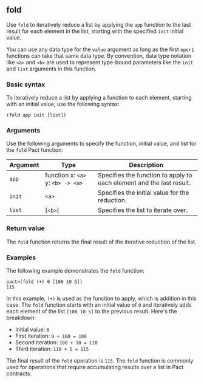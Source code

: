 ## fold

Use `fold` to iteratively reduce a list by applying the `app` function to the last result for each element in the list, starting with the specified `init` initial value.

You can use any data type for the `value` argument as long as the first `oper1` functions can take that same data type.
By convention, data type notation like `<a>` and `<b>` are used to represent  type-bound parameters like the `init` and `list` arguments in this function.

### Basic syntax

To iteratively reduce a list by applying a function to each element, starting with an initial value, use the following syntax:

```pact
(fold app init [list])
```

### Arguments

Use the following arguments to specify the function, initial value, and list for the `fold` Pact function:

| Argument | Type       | Description                                       |
|----------|------------|---------------------------------------------------|
| `app` | function x: `<a>` y: `<b> -> <a>` | Specifies the function to apply to each element and the last result. |
| `init` | `<a>` | Specifies the initial value for the reduction. |
| `list` | [`<b>`] | Specifies the list to iterate over.               |

### Return value

The `fold` function returns the final result of the iterative reduction of the list.

### Examples

The following example demonstrates the `fold` function:

```pact
pact>(fold (+) 0 [100 10 5])
115
```

In this example, `(+)` is used as the function to apply, which is addition in this case. 
The `fold` function starts with an initial value of `0` and iteratively adds each element of the list `[100 10 5]` to the previous result. Here's the breakdown:

- Initial value: `0`
- First iteration: `0 + 100 = 100`
- Second iteration: `100 + 10 = 110`
- Third iteration: `110 + 5 = 115`

The final result of the `fold` operation is `115`. The `fold` function is commonly used for operations that require accumulating results over a list in Pact contracts.
